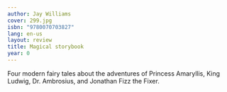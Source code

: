 ```yaml
---
author: Jay Williams
cover: 299.jpg
isbn: "9780070703827"
lang: en-us
layout: review
title: Magical storybook
year: 0
---
```


Four modern fairy tales about the adventures of Princess Amaryllis, King Ludwig, Dr. Ambrosius, and Jonathan Fizz the Fixer.
